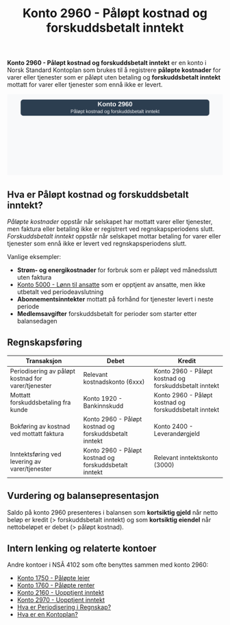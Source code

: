 ﻿---
title: "Konto 2960 - Påløpt kostnad og forskuddsbetalt inntekt"
meta_title: "2960-palopte-kostnad-og-forskuddsbetalt-inntekt"
meta_description: '**Konto 2960 - Påløpt kostnad og forskuddsbetalt inntekt** er en konto i Norsk Standard Kontoplan som brukes til å registrere **påløpte kostnader** for var...'
slug: 2960-palopte-kostnad-og-forskuddsbetalt-inntekt
type: blog
layout: pages/single
---

**Konto 2960 - Påløpt kostnad og forskuddsbetalt inntekt** er en konto i Norsk Standard Kontoplan som brukes til å registrere **påløpte kostnader** for varer eller tjenester som er påløpt uten betaling og **forskuddsbetalt inntekt** mottatt for varer eller tjenester som ennå ikke er levert.

![Illustrasjon av konto 2960 Påløpt kostnad og forskuddsbetalt inntekt](2960-palopte-kostnad-og-forskuddsbetalt-inntekt-image.svg)

## Hva er Påløpt kostnad og forskuddsbetalt inntekt?

*Påløpte kostnader* oppstår når selskapet har mottatt varer eller tjenester, men faktura eller betaling ikke er registrert ved regnskapsperiodens slutt.
*Forskuddsbetalt inntekt* oppstår når selskapet mottar betaling for varer eller tjenester som ennå ikke er levert ved regnskapsperiodens slutt.

Vanlige eksempler:

* **Strøm- og energikostnader** for forbruk som er påløpt ved månedsslutt uten faktura
* [Konto 5000 - Lønn til ansatte](/blogs/kontoplan/5000-lonn-til-ansatte "Konto 5000 - Lønn til ansatte") som er opptjent av ansatte, men ikke utbetalt ved periodeavslutning
* **Abonnementsinntekter** mottatt på forhånd for tjenester levert i neste periode
* **Medlemsavgifter** forskuddsbetalt for perioder som starter etter balansedagen

## Regnskapsføring

| Transaksjon                                          | Debet                                                                      | Kredit                                                          |
|------------------------------------------------------|----------------------------------------------------------------------------|-----------------------------------------------------------------|
| Periodisering av påløpt kostnad for varer/tjenester  | Relevant kostnadskonto (6xxx)                                              | Konto 2960 - Påløpt kostnad og forskuddsbetalt inntekt          |
| Mottatt forskuddsbetaling fra kunde                  | Konto 1920 - Bankinnskudd                                                  | Konto 2960 - Påløpt kostnad og forskuddsbetalt inntekt          |
| Bokføring av kostnad ved mottatt faktura             | Konto 2960 - Påløpt kostnad og forskuddsbetalt inntekt                      | Konto 2400 - Leverandørgjeld                                     |
| Inntektsføring ved levering av varer/tjenester        | Konto 2960 - Påløpt kostnad og forskuddsbetalt inntekt                      | Relevant inntektskonto (3000)                                   |

## Vurdering og balansepresentasjon

Saldo på konto 2960 presenteres i balansen som **kortsiktig gjeld** når netto beløp er kredit (> forskuddsbetalt inntekt) og som **kortsiktig eiendel** når nettobeløpet er debet (> påløpt kostnad).

## Intern lenking og relaterte kontoer

Andre kontoer i NSÂ 4102 som ofte benyttes sammen med konto 2960:

* [Konto 1750 - Påløpte leier](/blogs/kontoplan/1750-palopte-leier "Konto 1750 - Påløpte leier: Regnskapsføring av påløpte leiekostnader")
* [Konto 1760 - Påløpte renter](/blogs/kontoplan/1760-palopte-renter "Konto 1760 - Påløpte renter: Regnskapsføring av påløpte renteutgifter")
* [Konto 2160 - Uopptjent inntekt](/blogs/kontoplan/2160-uopptjent-inntekt "Konto 2160 - Uopptjent inntekt: Regnskapsføring av forskuddsinntekter")
* [Konto 2970 - Uopptjent inntekt](/blogs/kontoplan/2970-uopptjent-inntekt "Konto 2970 - Uopptjent inntekt: Regnskapsføring av uopptjent inntekt")
* [Hva er Periodisering i Regnskap?](/blogs/regnskap/hva-er-periodisering "Hva er Periodisering i Regnskap? Komplett Guide til periodiseringsprinsippet")
* [Hva er en Kontoplan?](/blogs/regnskap/hva-er-kontoplan "Hva er en Kontoplan? Komplett Guide til Kontoplaner i Norsk Regnskap")






